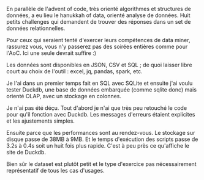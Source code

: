 En parallèle de l'advent of code, très orienté algorithmes et structures de données, a eu lieu le hanukkah of data, orienté analyse de données. Huit petits challenges qui demandent de trouver des réponses dans un set de données relationnelles. 

Pour ceux qui seraient tenté d'exercer leurs compétences de data miner, rassurez vous, vous n'y passerez pas des soirées entières comme pour l'AoC. Ici une seule devrait suffire :)

Les données sont disponibles en JSON, CSV et SQL ; de quoi laisser libre court au choix de l'outil : excel, jq, pandas, spark, etc.

Je l'ai dans un premier temps fait en SQL avec SQLite et ensuite j'ai voulu tester Duckdb, une base de données embarquée (comme sqlite donc) mais orienté OLAP, avec un stockage en colonnes.

Je n'ai pas été déçu. Tout d'abord je n'ai que très peu retouché le code pour qu'il fonction avec Duckdb. Les messages d'erreurs étaient explicites et les ajustements simples.

Ensuite parce que les performances sont au rendez-vous.
Le stockage sur disque passe de 38MB à 9MB. Et le temps d'exécution des scripts passe de 3.2s à 0.4s soit un huit fois plus rapide. C'est à peu près ce qu'affiche le site de Duckdb.

Bien sûr le dataset est plutôt petit et le type d'exercice pas nécessairement représentatif de tous les cas d'usages.
